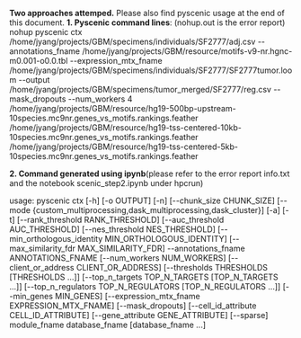 **Two approaches attemped.** Please also find pyscenic usage at the end of this document.
**1. Pyscenic command lines**: (nohup.out is the error report) 
nohup pyscenic ctx /home/jyang/projects/GBM/specimens/individuals/SF2777/adj.csv --annotations_fname /home/jyang/projects/GBM/resource/motifs-v9-nr.hgnc-m0.001-o0.0.tbl
--expression_mtx_fname /home/jyang/projects/GBM/specimens/individuals/SF2777/SF2777tumor.loom --output /home/jyang/projects/GBM/specimens/tumor_merged/SF2777/reg.csv --mask_dropouts
--num_workers 4 /home/jyang/projects/GBM/resource/hg19-500bp-upstream-10species.mc9nr.genes_vs_motifs.rankings.feather
/home/jyang/projects/GBM/resource/hg19-tss-centered-10kb-10species.mc9nr.genes_vs_motifs.rankings.feather
/home/jyang/projects/GBM/resource/hg19-tss-centered-5kb-10species.mc9nr.genes_vs_motifs.rankings.feather


  

**2. Command generated using ipynb**(please refer to the error report info.txt and the notebook scenic_step2.ipynb under hpcrun)




usage: pyscenic ctx [-h] [-o OUTPUT] [-n] [--chunk_size CHUNK_SIZE]
                    [--mode {custom_multiprocessing,dask_multiprocessing,dask_cluster}] [-a] [-t]
                    [--rank_threshold RANK_THRESHOLD] [--auc_threshold AUC_THRESHOLD]
                    [--nes_threshold NES_THRESHOLD] [--min_orthologous_identity MIN_ORTHOLOGOUS_IDENTITY]
                    [--max_similarity_fdr MAX_SIMILARITY_FDR] --annotations_fname ANNOTATIONS_FNAME
                    [--num_workers NUM_WORKERS] [--client_or_address CLIENT_OR_ADDRESS]
                    [--thresholds THRESHOLDS [THRESHOLDS ...]]
                    [--top_n_targets TOP_N_TARGETS [TOP_N_TARGETS ...]]
                    [--top_n_regulators TOP_N_REGULATORS [TOP_N_REGULATORS ...]] [--min_genes MIN_GENES]
                    [--expression_mtx_fname EXPRESSION_MTX_FNAME] [--mask_dropouts]
                    [--cell_id_attribute CELL_ID_ATTRIBUTE] [--gene_attribute GENE_ATTRIBUTE] [--sparse]
                    module_fname database_fname [database_fname ...]
